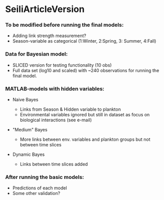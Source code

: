 # SeiliArticleVersion

### To be modified before running the final models:
 - Adding link strength measurement?
 - Season-variable as categorical (1:Winter, 2:Spring, 3: Summer, 4:Fall)
 
### Data for Bayesian model: 
- SLICED version for testing functionality (10 obs)
- Full data set (log10 and scaled) with ~240 observations for running the final model.

### MATLAB-models with hidden variables:
- Naive Bayes 
  - Links from Season & Hidden variable to plankton
  - Environmental variables ignored but still in dataset as focus on biological interactions (see e-mail)

- "Medium" Bayes
  - More links between env. variables and plankton groups but not between time slices
  
- Dynamic Bayes
  - Links between time slices added


### After running the basic models:
  - Predictions of each model
  - Some other validation?
